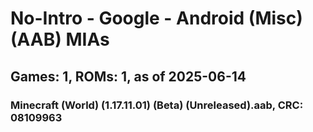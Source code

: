 # No-Intro - Google - Android (Misc) (AAB) MIAs
## Games: 1, ROMs: 1, as of 2025-06-14

### Minecraft (World) (1.17.11.01) (Beta) (Unreleased).aab, CRC: 08109963
